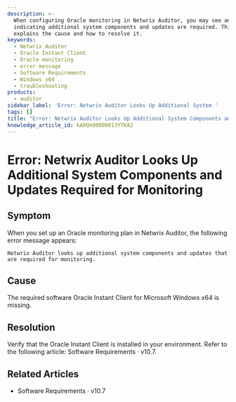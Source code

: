 ```yaml
---
description: >-
  When configuring Oracle monitoring in Netwrix Auditor, you may see an error
  indicating additional system components and updates are required. This article
  explains the cause and how to resolve it.
keywords:
  - Netwrix Auditor
  - Oracle Instant Client
  - Oracle monitoring
  - error message
  - Software Requirements
  - Windows x64
  - troubleshooting
products:
  - auditor
sidebar_label: 'Error: Netwrix Auditor Looks Up Additional System '
tags: []
title: "Error: Netwrix Auditor Looks Up Additional System Components and Updates Required for Monitoring"
knowledge_article_id: kA0Qk0000001JYTKA2
---
```


# Error: Netwrix Auditor Looks Up Additional System Components and Updates Required for Monitoring

## Symptom

When you set up an Oracle monitoring plan in Netwrix Auditor, the following error message appears:

```
Netwrix Auditor looks up additional system components and updates that are required for monitoring.
```

## Cause

The required software Oracle Instant Client for Microsoft Windows x64 is missing.

## Resolution

Verify that the Oracle Instant Client is installed in your environment. Refer to the following article: Software Requirements · v10.7.

## Related Articles

- Software Requirements · v10.7
